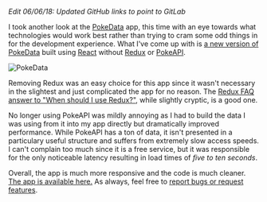 *Edit 06/06/18: Updated GitHub links to point to GitLab*

I took another look at the [PokeData](https://keawade.gitlab.io/pokedata-old) app, this time with an eye towards what technologies would work best rather than trying to cram some odd things in for the development experience. What I've come up with is [a new version of PokeData](https://keawade.gitlab.io/pokedata) built using [React](https://facebook.github.io/react/) without [Redux](http://redux.js.org/) or [PokeAPI](https://pokeapi.co/).

![PokeData](//image.thum.io/get/width/800/crop/700/https://keawade.gitlab.io/pokedata/)

Removing Redux was an easy choice for this app since it wasn't necessary in the slightest and just complicated the app for no reason. The [Redux FAQ answer to "When should I use Redux?"](http://redux.js.org/docs/FAQ.html#when-should-i-use-redux), while slightly cryptic, is a good one.

No longer using PokeAPI was mildly annoying as I had to build the data I was using from it into my app directly but dramatically improved performance. While PokeAPI has a ton of data, it isn't presented in a particulary useful structure and suffers from extremely slow access speeds. I can't complain too much since it is a free service, but it was responsible for the only noticeable latency resulting in load times of *five to ten seconds*.

Overall, the app is much more responsive and the code is much cleaner. [The app is available here.](https://keawade.gitlab.io/pokedata) As always, feel free to [report bugs or request features](https://gitlab.com/keawade/pokedata/issues).
